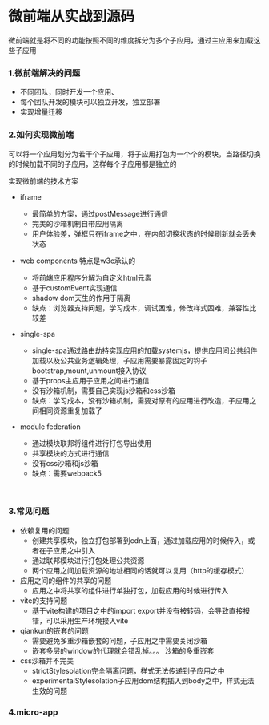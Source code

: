# 微前端从实战到源码

微前端就是将不同的功能按照不同的维度拆分为多个子应用，通过主应用来加载这些子应用

### 1.微前端解决的问题

- 不同团队，同时开发一个应用、
- 每个团队开发的模块可以独立开发，独立部署
- 实现增量迁移

### 2.如何实现微前端

可以将一个应用划分为若干个子应用，将子应用打包为一个个的模块，当路径切换的时候加载不同的子应用，这样每个子应用都是独立的

实现微前端的技术方案

- iframe
  - 最简单的方案，通过postMessage进行通信
  - 完美的沙箱机制自带应用隔离
  - 用户体验差，弹框只在iframe之中，在内部切换状态的时候刷新就会丢失状态
- web components 特点是w3c承认的
  - 将前端应用程序分解为自定义html元素
  - 基于customEvent实现通信
  - shadow dom天生的作用于隔离
  - 缺点：浏览器支持问题，学习成本，调试困难，修改样式困难，兼容性比较差

- single-spa
  - single-spa通过路由劫持实现应用的加载systemjs，提供应用间公共组件加载以及公共业务逻辑处理，子应用需要暴露固定的钩子bootstrap,mount,unmount接入协议
  - 基于props主应用子应用之间进行通信
  - 没有沙箱机制，需要自己实现js沙箱和css沙箱
  - 缺点：学习成本，没有沙箱机制，需要对原有的应用进行改造，子应用之间相同资源重复加载了
- module federation
  - 通过模块联邦将组件进行打包导出使用
  - 共享模块的方式进行通信
  - 没有css沙箱和js沙箱
  - 缺点：需要webpack5

​	





### 3.常见问题

- 依赖复用的问题
  - 创建共享模块，独立打包部署到cdn上面，通过加载应用的时候传入，或者在子应用之中引入
  - 通过联邦模块进行打包处理公共资源
  - 两个应用之间加载资源的地址相同的话就可以复用（http的缓存模式）
- 应用之间的组件的共享的问题
  - 应用之中将共享的组件进行单独打包，加载应用的时候进行传入
- vite的支持问题
  - 基于vite构建的项目之中的import export并没有被转码，会导致直接报错，可以采用生产环境接入vite
- qiankun的嵌套的问题
  - 需要避免多重沙箱嵌套的问题，子应用之中需要关闭沙箱
  - 嵌套多层的window的代理就会错乱掉。。。 沙箱的多重嵌套
- css沙箱并不完美
  - strictStylesolation完全隔离问题，样式无法传递到子应用之中
  - experimentalStylesolation子应用dom结构插入到body之中，样式无法生效的问题

### 4.micro-app



































